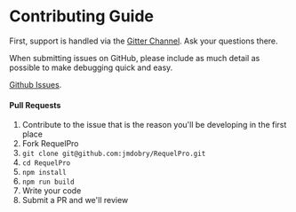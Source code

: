 # Contributing Guide

First, support is handled via the [Gitter Channel](https://gitter.im/jmdobry/RequelPro). Ask your questions there.

When submitting issues on GitHub, please include as much detail as possible to make debugging quick and easy.

[Github Issues](https://github.com/jmdobry/RequelPro/issues).

#### Pull Requests

1. Contribute to the issue that is the reason you'll be developing in the first place
1. Fork RequelPro
1. `git clone git@github.com:jmdobry/RequelPro.git`
1. `cd RequelPro`
1. `npm install`
1. `npm run build`
1. Write your code
1. Submit a PR and we'll review

